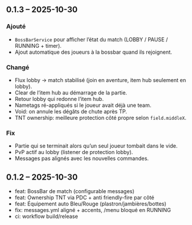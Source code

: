 ## 0.1.3 – 2025-10-30
### Ajouté
- `BossBarService` pour afficher l’état du match (LOBBY / PAUSE / RUNNING + timer).
- Ajout automatique des joueurs à la bossbar quand ils rejoignent.

### Changé
- Flux lobby → match stabilisé (join en aventure, item hub seulement en lobby).
- Clear de l’item hub au démarrage de la partie.
- Retour lobby qui redonne l’item hub.
- Nametags ré-appliqués si le joueur avait déjà une team.
- Void: on annule les dégâts de chute après TP.
- TNT ownership: meilleure protection côté propre selon `field.middleX`.

### Fix
- Partie qui se terminait alors qu’un seul joueur tombait dans le vide.
- PvP actif au lobby (listener de protection lobby).
- Messages pas alignés avec les nouvelles commandes.


## 0.1.2 – 2025-10-30
- feat: BossBar de match (configurable messages)
- feat: Ownership TNT via PDC + anti friendly-fire par côté
- feat: Équipement auto Bleu/Rouge (plastron/jambières/bottes)
- fix: messages.yml aligné + accents, /menu bloqué en RUNNING
- ci: workflow build/release
